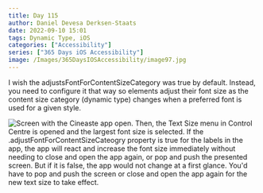 ```yaml
---
title: Day 115
author: Daniel Devesa Derksen-Staats
date: 2022-09-10 15:01
tags: Dynamic Type, iOS
categories: ["Accessibility"]
series: ["365 Days iOS Accessibility"]
image: /Images/365DaysIOSAccessibility/image97.jpg
---
```


I wish the adjustsFontForContentSizeCategory was true by default. Instead, you need to configure it that way so elements adjust their font size as the content size category (dynamic type) changes when a preferred font is used for a given style.

![Screen with the Cineaste app open. Then, the Text Size menu in Control Centre is opened and the largest font size is selected. If the .adjustFontForContentSizeCateogry property is true for the labels in the app, the app will react and increase the font size immediately without needing to close and open the app again, or pop and push the presented screen. But if it is false, the app would not change at a first glance. You'd have to pop and push the screen or close and open the app again for the new text size to take effect.](/Images/365DaysIOSAccessibility/image97.jpg)